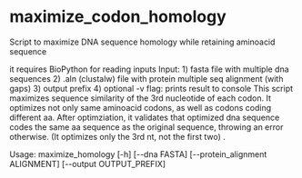 # maximize_codon_homology
Script to maximize DNA sequence homology while retaining aminoacid sequence


it requires BioPython for reading inputs
Input:
    1) fasta file with multiple dna sequences
    2) .aln (clustalw) file with protein multiple seq alignment (with gaps)
    3) output prefix
    4) optional -v flag: prints result to console
This script maximizes sequence similarity of the 3rd nucleotide of each codon.
It optimizes not only same aminoacid codons, as well as codons coding different aa.
After optimziation, it validates that optimized dna sequence codes the same aa sequence as the 
original sequence, throwing an error otherwise. (It optimizes only the 3rd nt, not the first two) .

Usage: 
maximize_homology [-h] [--dna FASTA] [--protein_alignment ALIGNMENT] [--output OUTPUT_PREFIX]

